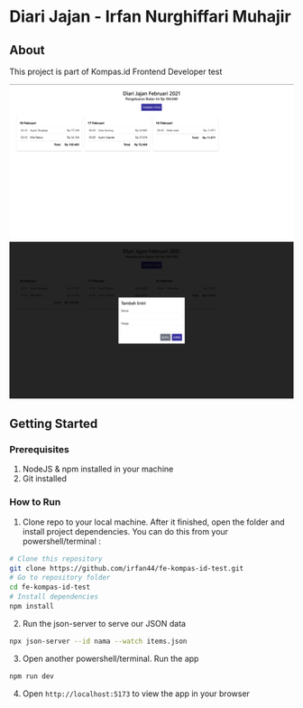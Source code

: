 # Diari Jajan - Irfan Nurghiffari Muhajir

## About
This project is part of Kompas.id Frontend Developer test

<img src="docs/screenshot.png" alt="Screenshot">
<img src="docs/screenshot-add-expense.png" alt="Screenshot Add Expense">

## Getting Started

### Prerequisites
1. NodeJS & npm installed in your machine
2. Git installed

### How to Run
1. Clone repo to your local machine. After it finished, open the folder and install project dependencies. You can do this from your powershell/terminal :

```bash
# Clone this repository
git clone https://github.com/irfan44/fe-kompas-id-test.git
# Go to repository folder
cd fe-kompas-id-test
# Install dependencies
npm install
```

2. Run the json-server to serve our JSON data

```bash
npx json-server --id nama --watch items.json
```

3. Open another powershell/terminal. Run the app

```bash
npm run dev
```

4. Open `http://localhost:5173` to view the app in your browser